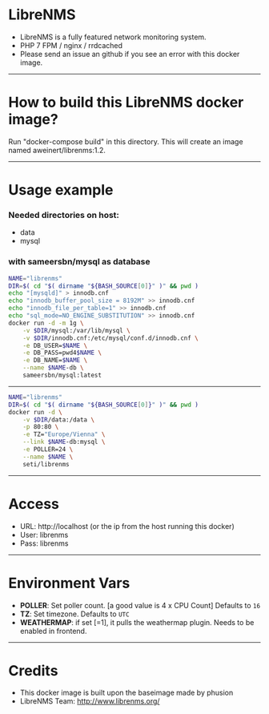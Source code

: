 LibreNMS
====

- LibreNMS is a fully featured network monitoring system.
- PHP 7 FPM / nginx / rrdcached
- Please send an issue an github if you see an error with this docker image.

---
How to build this LibreNMS docker image?
===
Run "docker-compose build" in this directory. This will create an image named aweinert/librenms:1.2.

---
Usage example
===
### Needed directories on host:
- data
- mysql

### with sameersbn/mysql as database

```bash
NAME="librenms"
DIR=$( cd "$( dirname "${BASH_SOURCE[0]}" )" && pwd )
echo "[mysqld]" > innodb.cnf
echo "innodb_buffer_pool_size = 8192M" >> innodb.cnf
echo "innodb_file_per_table=1" >> innodb.cnf
echo "sql_mode=NO_ENGINE_SUBSTITUTION" >> innodb.cnf
docker run -d -m 1g \
	-v $DIR/mysql:/var/lib/mysql \
	-v $DIR/innodb.cnf:/etc/mysql/conf.d/innodb.cnf \
	-e DB_USER=$NAME \
	-e DB_PASS=pwd4$NAME \
	-e DB_NAME=$NAME \
	--name $NAME-db \
	sameersbn/mysql:latest
```
---
```bash
NAME="librenms"
DIR=$( cd "$( dirname "${BASH_SOURCE[0]}" )" && pwd )
docker run -d \
	-v $DIR/data:/data \
	-p 80:80 \
	-e TZ="Europe/Vienna" \
	--link $NAME-db:mysql \
	-e POLLER=24 \
	--name $NAME \
	seti/librenms
```

---
Access
===
- URL: http://localhost (or the ip from the host running this docker)
- User: librenms
- Pass: librenms

---
Environment Vars
===
- **POLLER**: Set poller count. [a good value is 4 x CPU Count] Defaults to `16`
- **TZ**: Set timezone. Defaults to `UTC`
- **WEATHERMAP**: if set [=1], it pulls the weathermap plugin. Needs to be enabled in frontend.

---
Credits
===
- This docker image is built upon the baseimage made by phusion
- LibreNMS Team: http://www.librenms.org/
